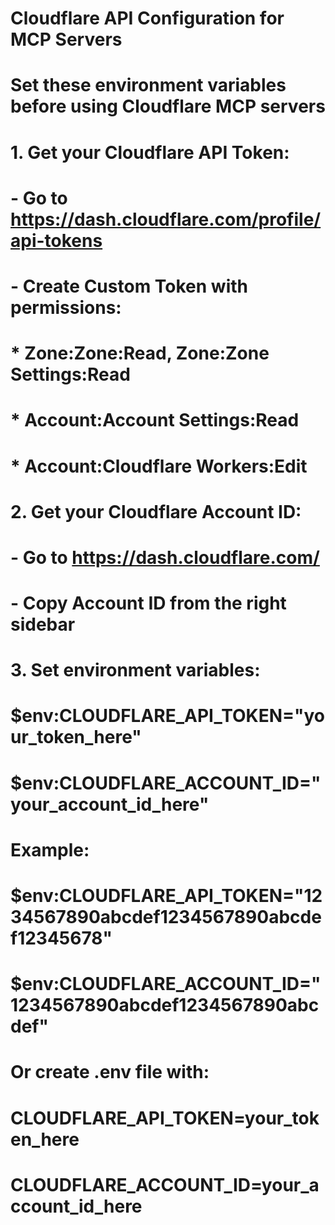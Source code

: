# Cloudflare API Configuration for MCP Servers
# Set these environment variables before using Cloudflare MCP servers

# 1. Get your Cloudflare API Token:
#    - Go to https://dash.cloudflare.com/profile/api-tokens
#    - Create Custom Token with permissions:
#      * Zone:Zone:Read, Zone:Zone Settings:Read
#      * Account:Account Settings:Read
#      * Account:Cloudflare Workers:Edit

# 2. Get your Cloudflare Account ID:
#    - Go to https://dash.cloudflare.com/
#    - Copy Account ID from the right sidebar

# 3. Set environment variables:
# $env:CLOUDFLARE_API_TOKEN="your_token_here"
# $env:CLOUDFLARE_ACCOUNT_ID="your_account_id_here"

# Example:
# $env:CLOUDFLARE_API_TOKEN="1234567890abcdef1234567890abcdef12345678"
# $env:CLOUDFLARE_ACCOUNT_ID="1234567890abcdef1234567890abcdef"

# Or create .env file with:
# CLOUDFLARE_API_TOKEN=your_token_here
# CLOUDFLARE_ACCOUNT_ID=your_account_id_here
